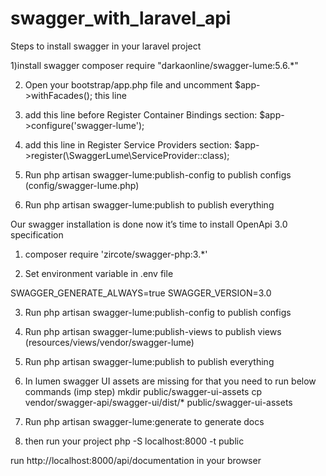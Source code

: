 # swagger_with_laravel_api

Steps to install swagger in your laravel project      

1)install swagger 
composer require "darkaonline/swagger-lume:5.6.*"

2) Open your bootstrap/app.php file and uncomment $app->withFacades(); this line

3) add this line before Register Container Bindings section:
     $app->configure('swagger-lume');
4) add this line in Register Service Providers section:
 $app->register(\SwaggerLume\ServiceProvider::class);
5) Run php artisan swagger-lume:publish-config to publish configs (config/swagger-lume.php)

6) Run php artisan swagger-lume:publish to publish everything

Our swagger installation is done now it’s time to install OpenApi 3.0 specification

1) composer require 'zircote/swagger-php:3.*'

2) Set environment variable in .env file


SWAGGER_GENERATE_ALWAYS=true
SWAGGER_VERSION=3.0


3) Run php artisan swagger-lume:publish-config to publish configs

4) Run php artisan swagger-lume:publish-views to publish views (resources/views/vendor/swagger-lume)

5) Run php artisan swagger-lume:publish to publish everything

6) In lumen swagger UI assets are missing for that you need to run below commands (imp step)
mkdir public/swagger-ui-assets
cp vendor/swagger-api/swagger-ui/dist/* public/swagger-ui-assets
7) Run php artisan swagger-lume:generate to generate docs

8) then run your project
php -S localhost:8000 -t public

run http://localhost:8000/api/documentation in your browser 



